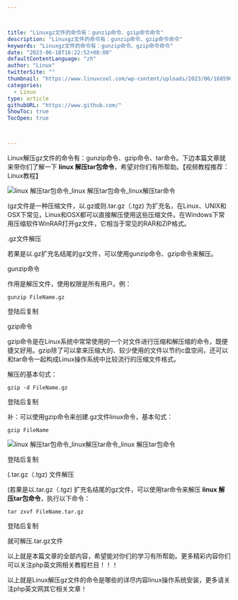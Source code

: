 ```yaml
---



title: "Linuxgz文件的命令有：gunzip命令、gzip命令命令"
description: "Linuxgz文件的命令有：gunzip命令、gzip命令命令"
keywords: "Linuxgz文件的命令有：gunzip命令、gzip命令命令"
date: "2023-06-18T16:22:52+08:00"
defaultContentLanguage: "zh"
author: "Linux"
twitterSite: ""
thumbnail: "https://www.linuxcool.com/wp-content/uploads/2023/06/1685909331846_0.jpg"
categories:
  - Linux
type: article
githubURL: "https://www.github.com/"
ShowToc: true
TocOpen: true



---
```


Linux解压gz文件的命令有：gunzip命令、gzip命令、tar命令。下边本篇文章就来带你们了解一下 **linux 解压tar包命令**，希望对你们有所帮助。【视频教程推荐：Linux教程】

![linux 解压tar包命令_linux 解压tar包命令_linux解压tar命令](https://www.linuxcool.com/wp-content/uploads/2023/06/1685909331846_0.jpg)

(gz文件是一种压缩文件，以.gz或则.tar.gz（.tgz) 为扩充名，在Linux、UNIX和OSX下常见，Linux和OSX都可以直接解压使用这些压缩文件。在Windows下常用压缩软件WinRAR打开gz文件，它相当于常见的RAR和ZIP格式。

.gz文件解压

若果是以.gz扩充名结尾的gz文件，可以使用gunzip命令、gzip命令来解压。

gunzip命令

作用是解压文件，使用权限是所有用户。例：

```
gunzip FileName.gz
```

登陆后复制

gzip命令

gzip命令是在Linux系统中常常使用的一个对文件进行压缩和解压缩的命令，既便捷又好用。gzip除了可以拿来压缩大的、较少使用的文件以节约c盘空间，还可以和tar命令一起构成Linux操作系统中比较流行的压缩文件格式。

解压的基本句式：

```
gzip -d FileName.gz
```

登陆后复制

补：可以使用gzip命令来创建.gz文件linux命令，基本句式：

```
gzip FileName
```

![linux 解压tar包命令_linux解压tar命令_linux 解压tar包命令](https://www.linuxcool.com/wp-content/uploads/2023/06/1685909331846_3.jpg)

登陆后复制

(.tar.gz（.tgz) 文件解压

(若果是以.tar.gz（.tgz) 扩充名结尾的gz文件，可以使用tar命令来解压 **linux 解压tar包命令**，执行以下命令：

```
tar zxvf FileName.tar.gz
```

登陆后复制

就可解压.tar.gz文件

以上就是本篇文章的全部内容，希望能对你们的学习有所帮助。更多精彩内容你们可以关注php英文网相关教程栏目！！！

以上就是Linux解压gz文件的命令是哪些的详尽内容linux操作系统安装，更多请关注php英文网其它相关文章！